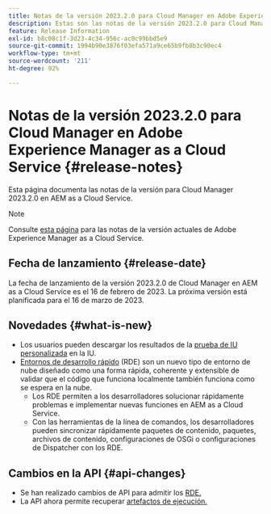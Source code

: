 ```yaml
---
title: Notas de la versión 2023.2.0 para Cloud Manager en Adobe Experience Manager as a Cloud Service
description: Estas son las notas de la versión 2023.2.0 para Cloud Manager en AEM as a Cloud Service.
feature: Release Information
exl-id: b8c08c1f-3d23-4c34-956c-ac0c99bbd5e9
source-git-commit: 1994b90e3876f03efa571a9ce65b9fb8b3c90ec4
workflow-type: tm+mt
source-wordcount: '211'
ht-degree: 92%

---
```


# Notas de la versión 2023.2.0 para Cloud Manager en Adobe Experience Manager as a Cloud Service {#release-notes}

Esta página documenta las notas de la versión para Cloud Manager 2023.2.0 en AEM as a Cloud Service.

>[!NOTE]
>
>Consulte [esta página](/help/release-notes/release-notes-cloud/release-notes-current.md) para las notas de la versión actuales de Adobe Experience Manager as a Cloud Service.

## Fecha de lanzamiento {#release-date}

La fecha de lanzamiento de la versión 2023.2.0 de Cloud Manager en AEM as a Cloud Service es el 16 de febrero de 2023. La próxima versión está planificada para el 16 de marzo de 2023.

## Novedades {#what-is-new}

* Los usuarios pueden descargar los resultados de la [prueba de IU personalizada](/help/implementing/cloud-manager/ui-testing.md) en la IU.
* [Entornos de desarrollo rápido](/help/implementing/developing/introduction/rapid-development-environments.md) (RDE) son un nuevo tipo de entorno de nube diseñado como una forma rápida, coherente y extensible de validar que el código que funciona localmente también funciona como se espera en la nube.
   * Los RDE permiten a los desarrolladores solucionar rápidamente problemas e implementar nuevas funciones en AEM as a Cloud Service.
   * Con las herramientas de la línea de comandos, los desarrolladores pueden sincronizar rápidamente paquetes de contenido, paquetes, archivos de contenido, configuraciones de OSGi o configuraciones de Dispatcher con los RDE.

## Cambios en la API {#api-changes}

* Se han realizado cambios de API para admitir los [RDE.](https://developer.adobe.com/experience-cloud/cloud-manager/reference/api/#tag/Rapid-Development-Environments)
* La API ahora permite recuperar [artefactos de ejecución.](https://developer.adobe.com/experience-cloud/cloud-manager/reference/api/#tag/Execution-Artifacts)
